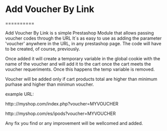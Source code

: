 # Add Voucher By Link
==========

Add Voucher By Link is s simple Prestashop Module that allows passing voucher codes through the URL
It´s as easy to use as adding the parameter 'voucher' anywhere in the URL, in any prestashop page.
The code will have to be created, of course, previously.

Once added it will create a temporary variable in the global cookie with the name of the voucher and will add it to the cart once the cart meets the voucher requeriments. Once this happens the temp variable is removed.

Voucher will be added only if cart products total are higher than minimum purhase and higher than minimun voucher.

example URL: 

http:://myshop.com/index.php?voucher=MYVOUCHER

http:://myshop.com/es/ipods?voucher=MYVOUCHER

Any fix you find or any improvement will be wellcomed and added.
